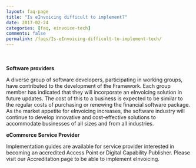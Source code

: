 ```yaml
---
layout: faq-page
title: "Is eInvoicing difficult to implement?"
date: 2017-02-24
categories: [faq, einvoice-tech]
comments: false
permalink: /faqs/Is-eInvoicing-difficult-to-implement-tech/
---
```

<BR/> <BR/> **Software providers**

A diverse group of software developers, participating in working groups, have contributed to the development of the Framework. Each group member has indicated that they will incorporate an eInvoicing solution in future updates.
The cost of this to a business is expected to be similar to the regular costs of purchasing or renewing the financial software package.
As the market appetite for eInvoicing increases, the software industry will continue to develop innovative and cost-effective solutions to accommodate businesses of all sizes and from all industries.

**eCommerce Service Provider**

Implementation guides are available for service provider interested in becoming an accredited Access Point or Digital Capability Publisher. Please visit our Accreditation page to be able to implement eInvoicing.
